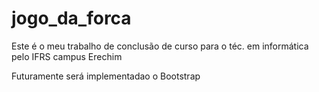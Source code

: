 # jogo_da_forca
Este é o meu trabalho de conclusão de curso para o téc. em informática pelo IFRS campus Erechim

Futuramente será implementadao o Bootstrap
